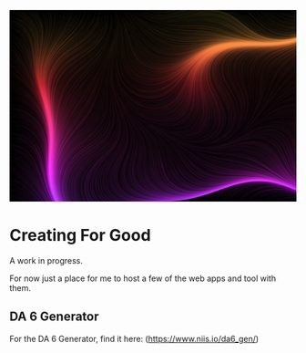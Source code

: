 ![Tinker Lab](assets/images/image_280_1_69210317_sm.png)

# Creating For Good

A work in progress.

For now just a place for me to host a few of the web apps and tool with them.


## DA 6 Generator

For the DA 6 Generator, find it here: (https://www.niis.io/da6_gen/)

